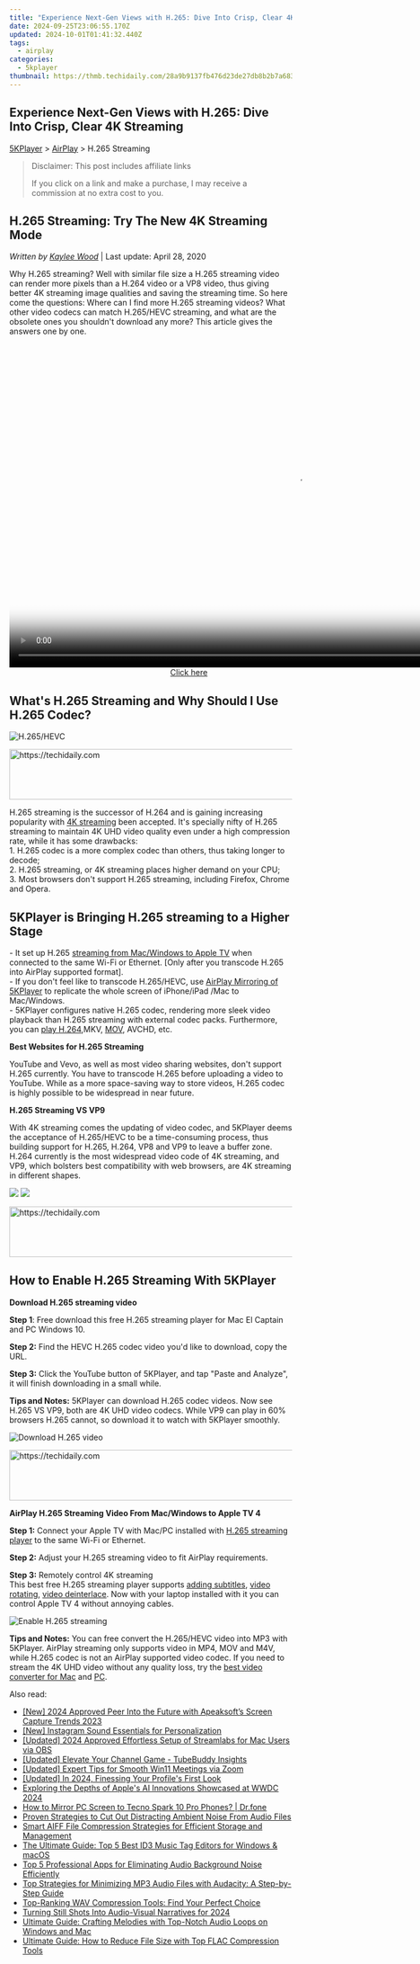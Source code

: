 ```yaml
---
title: "Experience Next-Gen Views with H.265: Dive Into Crisp, Clear 4K Streaming"
date: 2024-09-25T23:06:55.170Z
updated: 2024-10-01T01:41:32.440Z
tags:
  - airplay
categories:
  - 5kplayer
thumbnail: https://thmb.techidaily.com/28a9b9137fb476d23de27db8b2b7a6831725824f933c103ee7899d28b7a1a357.jpg
---
```


## Experience Next-Gen Views with H.265: Dive Into Crisp, Clear 4K Streaming

[5KPlayer](https://tools.techidaily.com/5kplayer/products/) \> [AirPlay](https://tools.techidaily.com/5kplayer/airplay/) \> H.265 Streaming

>  Disclaimer: This post includes affiliate links
>
>  If you click on a link and make a purchase, I may receive a commission at no extra cost to you.
>

## H.265 Streaming: Try The New 4K Streaming Mode

 _Written by [Kaylee Wood](https://www.quora.com/profile/Amanda-Hu-21)_ | Last update: April 28, 2020

Why H.265 streaming? Well with similar file size a H.265 streaming video can render more pixels than a H.264 video or a VP8 video, thus giving better 4K streaming image qualities and saving the streaming time. So here come the questions: Where can I find more H.265 streaming videos? What other video codecs can match H.265/HEVC streaming, and what are the obsolete ones you shouldn't download any more? This article gives the answers one by one.

<!-- affiliate ads begin -->
<span id="1444782">
					<video width="1024" height="576" style="cursor:pointer"
           poster="//a.impactradius-go.com/display-clicktoplayimage/1444782.png"
           onclick="if(!this.playClicked){this.play();this.setAttribute('controls',true);this.playClicked=true;}">
	   <source src="//a.impactradius-go.com/display-ad/14559-1444782">
	   <img src="//a.impactradius-go.com/display-clicktoplayimage/1444782.png" style="border: none; height: 100%; width: 100%; object-fit: contain">
	</video>
	<div style="width:640px;text-align:center"><a href="javascript:window.open(decodeURIComponent('https%3A%2F%2Fpropmoneyinc.pxf.io%2Fc%2F5597632%2F1444782%2F14559'), '_blank');void(0);">Click here</a></div>
</span>
<img height="0" width="0" src="https://imp.pxf.io/i/5597632/1444782/14559" style="position:absolute;visibility:hidden;" border="0" />
<!-- affiliate ads end -->

## What's H.265 Streaming and Why Should I Use H.265 Codec?

![H.265/HEVC](https://www.5kplayer.com/airplay/../video-music-player/img/h.265player.jpg)

<!-- affiliate ads begin -->
<a href="https://appsumo.8odi.net/c/5597632/1062447/7443" target="_top" id="1062447">
  <img src="//a.impactradius-go.com/display-ad/7443-1062447" border="0" alt="https://techidaily.com" width="600" height="90"/>
</a>
<img height="0" width="0" src="https://appsumo.8odi.net/i/5597632/1062447/7443" style="position:absolute;visibility:hidden;" border="0" />
<!-- affiliate ads end -->

H.265 streaming is the successor of H.264 and is gaining increasing popularity with [4K streaming](https://tools.techidaily.com/5kplayer/airplay/) been accepted. It's specially nifty of H.265 streaming to maintain 4K UHD video quality even under a high compression rate, while it has some drawbacks:  
 1\. H.265 codec is a more complex codec than others, thus taking longer to decode;   
 2\. H.265 streaming, or 4K streaming places higher demand on your CPU;   
 3\. Most browsers don't support H.265 streaming, including Firefox, Chrome and Opera. 

## 5KPlayer is Bringing H.265 streaming to a Higher Stage

\- It set up H.265 [streaming from Mac/Windows to Apple TV](https://tools.techidaily.com/5kplayer/airplay/) when connected to the same Wi-Fi or Ethernet. \[Only after you transcode H.265 into AirPlay supported format\].   
\- If you don't feel like to transcode H.265/HEVC, use [AirPlay Mirroring of 5KPlayer](https://tools.techidaily.com/5kplayer/airplay/) to replicate the whole screen of iPhone/iPad /Mac to Mac/Windows.  
\- 5KPlayer configures native H.265 codec, rendering more sleek video playback than H.265 streaming with external codec packs. Furthermore, you can [play H.264](https://tools.techidaily.com/5kplayer/video-music-player/),MKV, [MOV](https://tools.techidaily.com/5kplayer/video-music-player/), AVCHD, etc. 

**Best Websites for H.265 Streaming**

YouTube and Vevo, as well as most video sharing websites, don't support H.265 currently. You have to transcode H.265 before uploading a video to YouTube. While as a more space-saving way to store videos, H.265 codec is highly possible to be widespread in near future. 

**H.265 Streaming VS VP9**

With 4K streaming comes the updating of video codec, and 5KPlayer deems the acceptance of H.265/HEVC to be a time-consuming process, thus building support for H.265, H.264, VP8 and VP9 to leave a buffer zone.  
 H.264 currently is the most widespread video code of 4K streaming, and VP9, which bolsters best compatibility with web browsers, are 4K streaming in different shapes.

[![](https://www.5kplayer.com/airplay/../button/freedownwhitewin.png)](https://tools.techidaily.com/5kplayer/products/) [![](https://www.5kplayer.com/airplay/../button/freedownbackmac.png)](https://tools.techidaily.com/5kplayer/products/) 

<!-- affiliate ads begin -->
<a href="https://appsumo.8odi.net/c/5597632/2105867/7443" target="_top" id="2105867">
  <img src="//a.impactradius-go.com/display-ad/7443-2105867" border="0" alt="https://techidaily.com" width="728" height="90"/>
</a>
<img height="0" width="0" src="https://appsumo.8odi.net/i/5597632/2105867/7443" style="position:absolute;visibility:hidden;" border="0" />
<!-- affiliate ads end -->

## How to Enable H.265 Streaming With 5KPlayer

**Download H.265 streaming video**

**Step 1**: Free download this free H.265 streaming player for Mac El Captain and PC Windows 10\. 

**Step 2:** Find the HEVC H.265 codec video you'd like to download, copy the URL.

**Step 3:** Click the YouTube button of 5KPlayer, and tap "Paste and Analyze", it will finish downloading in a small while.

**Tips and Notes:** 5KPlayer can download H.265 codec videos. Now see H.265 VS VP9, both are 4K UHD video codecs. While VP9 can play in 60% browsers H.265 cannot, so download it to watch with 5KPlayer smoothly.

![Download H.265 video](https://www.5kplayer.com/airplay/../youtube-download/img/4k-youtube-download.jpg) 

<!-- affiliate ads begin -->
<a href="https://appsumo.8odi.net/c/5597632/2037359/7443" target="_top" id="2037359">
  <img src="//a.impactradius-go.com/display-ad/7443-2037359" border="0" alt="https://techidaily.com" width="728" height="90"/>
</a>
<img height="0" width="0" src="https://appsumo.8odi.net/i/5597632/2037359/7443" style="position:absolute;visibility:hidden;" border="0" />
<!-- affiliate ads end -->

**AirPlay H.265 Streaming Video From Mac/Windows to Apple TV 4**

**Step 1:** Connect your Apple TV with Mac/PC installed with [H.265 streaming player](https://tools.techidaily.com/5kplayer/video-music-player/) to the same Wi-Fi or Ethernet.

**Step 2:** Adjust your H.265 streaming video to fit AirPlay requirements. 

**Step 3:** Remotely control 4K streaming  
This best free H.265 streaming player supports [adding subtitles](https://tools.techidaily.com/5kplayer/video-music-player/), [video rotating](https://tools.techidaily.com/5kplayer/video-music-player/), [video deinterlace](https://tools.techidaily.com/5kplayer/video-music-player/). Now with your laptop installed with it you can control Apple TV 4 without annoying cables.

![Enable H.265 streaming](https://www.5kplayer.com/airplay/img/airplay-videos.jpg) 

**Tips and Notes:** You can free convert the H.265/HEVC video into MP3 with 5KPlayer. AirPlay streaming only supports video in MP4, MOV and M4V, while H.265 codec is not an AirPlay supported video codec. If you need to stream the 4K UHD video without any quality loss, try the [best video converter for Mac](https://tools.techidaily.com/5kplayer/products/) and [PC](https://tools.techidaily.com/5kplayer/products/).

<ins class="adsbygoogle"
     style="display:block"
     data-ad-format="autorelaxed"
     data-ad-client="ca-pub-7571918770474297"
     data-ad-slot="1223367746"></ins>

<ins class="adsbygoogle"
     style="display:block"
     data-ad-client="ca-pub-7571918770474297"
     data-ad-slot="8358498916"
     data-ad-format="auto"
     data-full-width-responsive="true"></ins>

<span class="atpl-alsoreadstyle">Also read:</span>
<div><ul>
<li><a href="https://screen-mirroring-recording.techidaily.com/new-2024-approved-peer-into-the-future-with-apeaksofts-screen-capture-trends-2023/"><u>[New] 2024 Approved Peer Into the Future with Apeaksoft’s Screen Capture Trends 2023</u></a></li>
<li><a href="https://extra-guidance.techidaily.com/new-instagram-sound-essentials-for-personalization/"><u>[New] Instagram Sound Essentials for Personalization</u></a></li>
<li><a href="https://vp-tips.techidaily.com/updated-2024-approved-effortless-setup-of-streamlabs-for-mac-users-via-obs/"><u>[Updated] 2024 Approved Effortless Setup of Streamlabs for Mac Users via OBS</u></a></li>
<li><a href="https://youtube-video-recordings.techidaily.com/updated-elevate-your-channel-game-tubebuddy-insights/"><u>[Updated] Elevate Your Channel Game - TubeBuddy Insights</u></a></li>
<li><a href="https://article-files.techidaily.com/updated-expert-tips-for-smooth-win11-meetings-via-zoom/"><u>[Updated] Expert Tips for Smooth Win11 Meetings via Zoom</u></a></li>
<li><a href="https://facebook-video-content.techidaily.com/updated-in-2024-finessing-your-profiles-first-look/"><u>[Updated] In 2024, Finessing Your Profile's First Look</u></a></li>
<li><a href="https://tech-hub.techidaily.com/exploring-the-depths-of-apples-ai-innovations-showcased-at-wwdc-2024/"><u>Exploring the Depths of Apple's AI Innovations Showcased at WWDC 2024</u></a></li>
<li><a href="https://screen-mirror.techidaily.com/how-to-mirror-pc-screen-to-tecno-spark-10-pro-phones-drfone-by-drfone-android/"><u>How to Mirror PC Screen to Tecno Spark 10 Pro Phones? | Dr.fone</u></a></li>
<li><a href="https://media-tips.techidaily.com/proven-strategies-to-cut-out-distracting-ambient-noise-from-audio-files/"><u>Proven Strategies to Cut Out Distracting Ambient Noise From Audio Files</u></a></li>
<li><a href="https://media-tips.techidaily.com/smart-aiff-file-compression-strategies-for-efficient-storage-and-management/"><u>Smart AIFF File Compression Strategies for Efficient Storage and Management</u></a></li>
<li><a href="https://media-tips.techidaily.com/the-ultimate-guide-top-5-best-id3-music-tag-editors-for-windows-and-macos/"><u>The Ultimate Guide: Top 5 Best ID3 Music Tag Editors for Windows & macOS</u></a></li>
<li><a href="https://media-tips.techidaily.com/top-5-professional-apps-for-eliminating-audio-background-noise-efficiently/"><u>Top 5 Professional Apps for Eliminating Audio Background Noise Efficiently</u></a></li>
<li><a href="https://media-tips.techidaily.com/top-strategies-for-minimizing-mp3-audio-files-with-audacity-a-step-by-step-guide/"><u>Top Strategies for Minimizing MP3 Audio Files with Audacity: A Step-by-Step Guide</u></a></li>
<li><a href="https://media-tips.techidaily.com/top-ranking-wav-compression-tools-find-your-perfect-choice/"><u>Top-Ranking WAV Compression Tools: Find Your Perfect Choice</u></a></li>
<li><a href="https://some-approaches.techidaily.com/turning-still-shots-into-audio-visual-narratives-for-2024/"><u>Turning Still Shots Into Audio-Visual Narratives for 2024</u></a></li>
<li><a href="https://media-tips.techidaily.com/ultimate-guide-crafting-melodies-with-top-notch-audio-loops-on-windows-and-mac/"><u>Ultimate Guide: Crafting Melodies with Top-Notch Audio Loops on Windows and Mac</u></a></li>
<li><a href="https://media-tips.techidaily.com/ultimate-guide-how-to-reduce-file-size-with-top-flac-compression-tools/"><u>Ultimate Guide: How to Reduce File Size with Top FLAC Compression Tools</u></a></li>
</ul></div>

